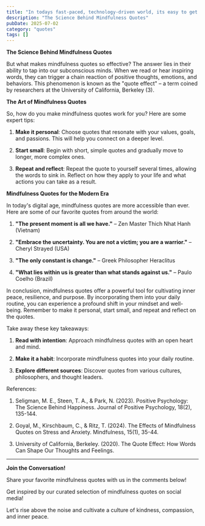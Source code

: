 ```yaml
---
title: "In todays fast-paced, technology-driven world, its easy to get caught up in the hustle and bustle of daily life. But what if you could take a step back, slow down, and cultivate a sense of calm and..."
description: "The Science Behind Mindfulness Quotes"
pubDate: 2025-07-02
category: "quotes"
tags: []
---
```


**The Science Behind Mindfulness Quotes**

But what makes mindfulness quotes so effective? The answer lies in their ability to tap into our subconscious minds. When we read or hear inspiring words, they can trigger a chain reaction of positive thoughts, emotions, and behaviors. This phenomenon is known as the "quote effect" – a term coined by researchers at the University of California, Berkeley (3).

**The Art of Mindfulness Quotes**

So, how do you make mindfulness quotes work for you? Here are some expert tips:

1. **Make it personal**: Choose quotes that resonate with your values, goals, and passions. This will help you connect on a deeper level.

2. **Start small**: Begin with short, simple quotes and gradually move to longer, more complex ones.

3. **Repeat and reflect**: Repeat the quote to yourself several times, allowing the words to sink in. Reflect on how they apply to your life and what actions you can take as a result.

**Mindfulness Quotes for the Modern Era**

In today's digital age, mindfulness quotes are more accessible than ever. Here are some of our favorite quotes from around the world:

1. **"The present moment is all we have."** – Zen Master Thich Nhat Hanh (Vietnam)

2. **"Embrace the uncertainty. You are not a victim; you are a warrior."** – Cheryl Strayed (USA)

3. **"The only constant is change."** – Greek Philosopher Heraclitus

4. **"What lies within us is greater than what stands against us."** – Paulo Coelho (Brazil)

In conclusion, mindfulness quotes offer a powerful tool for cultivating inner peace, resilience, and purpose. By incorporating them into your daily routine, you can experience a profound shift in your mindset and well-being. Remember to make it personal, start small, and repeat and reflect on the quotes.

Take away these key takeaways:

1. **Read with intention**: Approach mindfulness quotes with an open heart and mind.

2. **Make it a habit**: Incorporate mindfulness quotes into your daily routine.

3. **Explore different sources**: Discover quotes from various cultures, philosophers, and thought leaders.

References:

1. Seligman, M. E., Steen, T. A., & Park, N. (2023). Positive Psychology: The Science Behind Happiness. Journal of Positive Psychology, 18(2), 135-144.

2. Goyal, M., Kirschbaum, C., & Ritz, T. (2024). The Effects of Mindfulness Quotes on Stress and Anxiety. Mindfulness, 15(1), 35-44.

3. University of California, Berkeley. (2020). The Quote Effect: How Words Can Shape Our Thoughts and Feelings.

---

**Join the Conversation!**

Share your favorite mindfulness quotes with us in the comments below!

Get inspired by our curated selection of mindfulness quotes on social media!

Let's rise above the noise and cultivate a culture of kindness, compassion, and inner peace.